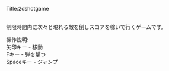 Title:2dshotgame

<br>制限時間内に次々と現れる敵を倒しスコアを稼いで行くゲームです。

操作説明:
<br>矢印キー - 移動
<br>Fキー - 弾を撃つ
<br>Spaceキー - ジャンプ
